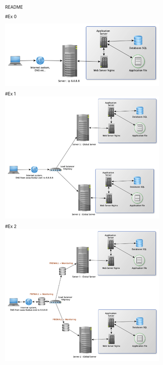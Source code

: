 README

#Ex 0

![Exo 0](https://github.com/toyugo/holberton-system_engineering-devops/blob/master/0x09-web_infrastructure_design/images/0-simple_web_stack.png)

#Ex 1
![Exo 1](https://github.com/toyugo/holberton-system_engineering-devops/blob/master/0x09-web_infrastructure_design/images/1-distributed_web_infrastructure.png)

#Ex 2
![Exo 2](https://github.com/toyugo/holberton-system_engineering-devops/blob/master/0x09-web_infrastructure_design/images/2-secured_and_monitored_web_infrastructure.png)
